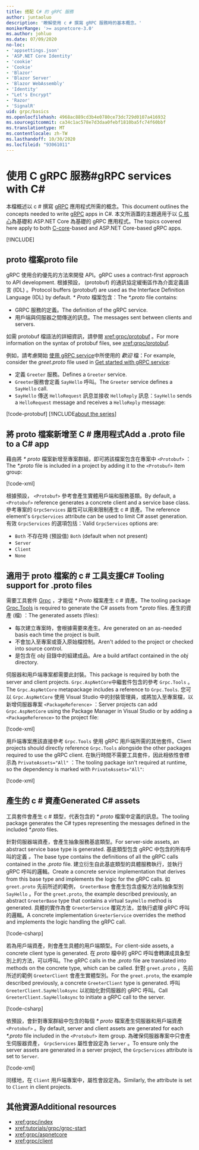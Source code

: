 ```yaml
---
title: 搭配 C# 的 gRPC 服務
author: juntaoluo
description: '瞭解使用 c # 撰寫 gRPC 服務時的基本概念。'
monikerRange: '>= aspnetcore-3.0'
ms.author: johluo
ms.date: 07/09/2020
no-loc:
- 'appsettings.json'
- 'ASP.NET Core Identity'
- 'cookie'
- 'Cookie'
- 'Blazor'
- 'Blazor Server'
- 'Blazor WebAssembly'
- 'Identity'
- "Let's Encrypt"
- 'Razor'
- 'SignalR'
uid: grpc/basics
ms.openlocfilehash: 4968ac889cd3b4e0780ce73dc729d0107a416932
ms.sourcegitcommit: ca34c1ac578e7d3daa0febf1810ba5fc74f60bbf
ms.translationtype: MT
ms.contentlocale: zh-TW
ms.lasthandoff: 10/30/2020
ms.locfileid: "93061011"
---
```

# <a name="grpc-services-with-c"></a><span data-ttu-id="3c3d4-103">使用 C gRPC 服務\#</span><span class="sxs-lookup"><span data-stu-id="3c3d4-103">gRPC services with C\#</span></span>

<span data-ttu-id="3c3d4-104">本檔概述以 c # 撰寫 [gRPC](https://grpc.io/docs/guides/) 應用程式所需的概念。</span><span class="sxs-lookup"><span data-stu-id="3c3d4-104">This document outlines the concepts needed to write [gRPC](https://grpc.io/docs/guides/) apps in C#.</span></span> <span data-ttu-id="3c3d4-105">本文所涵蓋的主題適用于以 [C 核心](https://grpc.io/blog/grpc-stacks)為基礎和 ASP.NET Core 為基礎的 gRPC 應用程式。</span><span class="sxs-lookup"><span data-stu-id="3c3d4-105">The topics covered here apply to both [C-core](https://grpc.io/blog/grpc-stacks)-based and ASP.NET Core-based gRPC apps.</span></span>

[!INCLUDE[](~/includes/gRPCazure.md)]

## <a name="proto-file"></a><span data-ttu-id="3c3d4-106">proto 檔案</span><span class="sxs-lookup"><span data-stu-id="3c3d4-106">proto file</span></span>

<span data-ttu-id="3c3d4-107">gRPC 使用合約優先的方法來開發 API。</span><span class="sxs-lookup"><span data-stu-id="3c3d4-107">gRPC uses a contract-first approach to API development.</span></span> <span data-ttu-id="3c3d4-108">根據預設， (protobuf) 的通訊協定緩衝區作為介面定義語言 (IDL) 。</span><span class="sxs-lookup"><span data-stu-id="3c3d4-108">Protocol buffers (protobuf) are used as the Interface Definition Language (IDL) by default.</span></span> <span data-ttu-id="3c3d4-109">*\* Proto* 檔案包含：</span><span class="sxs-lookup"><span data-stu-id="3c3d4-109">The *\*.proto* file contains:</span></span>

* <span data-ttu-id="3c3d4-110">GRPC 服務的定義。</span><span class="sxs-lookup"><span data-stu-id="3c3d4-110">The definition of the gRPC service.</span></span>
* <span data-ttu-id="3c3d4-111">用戶端與伺服器之間傳送的訊息。</span><span class="sxs-lookup"><span data-stu-id="3c3d4-111">The messages sent between clients and servers.</span></span>

<span data-ttu-id="3c3d4-112">如需 protobuf 檔語法的詳細資訊，請參閱 <xref:grpc/protobuf> 。</span><span class="sxs-lookup"><span data-stu-id="3c3d4-112">For more information on the syntax of protobuf files, see <xref:grpc/protobuf>.</span></span>

<span data-ttu-id="3c3d4-113">例如，請考慮開始 [使用 gRPC service](xref:tutorials/grpc/grpc-start)中所使用的 *歡迎* 檔：</span><span class="sxs-lookup"><span data-stu-id="3c3d4-113">For example, consider the *greet.proto* file used in [Get started with gRPC service](xref:tutorials/grpc/grpc-start):</span></span>

* <span data-ttu-id="3c3d4-114">定義 `Greeter` 服務。</span><span class="sxs-lookup"><span data-stu-id="3c3d4-114">Defines a `Greeter` service.</span></span>
* <span data-ttu-id="3c3d4-115">`Greeter`服務會定義 `SayHello` 呼叫。</span><span class="sxs-lookup"><span data-stu-id="3c3d4-115">The `Greeter` service defines a `SayHello` call.</span></span>
* <span data-ttu-id="3c3d4-116">`SayHello` 傳送 `HelloRequest` 訊息並接收 `HelloReply` 訊息：</span><span class="sxs-lookup"><span data-stu-id="3c3d4-116">`SayHello` sends a `HelloRequest` message and receives a `HelloReply` message:</span></span>

[!code-protobuf[](~/tutorials/grpc/grpc-start/sample/GrpcGreeter/Protos/greet.proto)]
[!INCLUDE[about the series](~/includes/code-comments-loc.md)]

## <a name="add-a-proto-file-to-a-c-app"></a><span data-ttu-id="3c3d4-117">將 proto 檔案新增至 C \# 應用程式</span><span class="sxs-lookup"><span data-stu-id="3c3d4-117">Add a .proto file to a C\# app</span></span>

<span data-ttu-id="3c3d4-118">藉由將 *\* proto* 檔案新增至專案群組，即可將該檔案包含在專案中 `<Protobuf>` ：</span><span class="sxs-lookup"><span data-stu-id="3c3d4-118">The *\*.proto* file is included in a project by adding it to the `<Protobuf>` item group:</span></span>

[!code-xml[](~/tutorials/grpc/grpc-start/sample/GrpcGreeter/GrpcGreeter.csproj?highlight=2&range=7-9)]

<span data-ttu-id="3c3d4-119">根據預設， `<Protobuf>` 參考會產生實體用戶端和服務基類。</span><span class="sxs-lookup"><span data-stu-id="3c3d4-119">By default, a `<Protobuf>` reference generates a concrete client and a service base class.</span></span> <span data-ttu-id="3c3d4-120">參考專案的 `GrpcServices` 屬性可以用來限制產生 c # 資產。</span><span class="sxs-lookup"><span data-stu-id="3c3d4-120">The reference element's `GrpcServices` attribute can be used to limit C# asset generation.</span></span> <span data-ttu-id="3c3d4-121">有效 `GrpcServices` 的選項包括：</span><span class="sxs-lookup"><span data-stu-id="3c3d4-121">Valid `GrpcServices` options are:</span></span>

* <span data-ttu-id="3c3d4-122">`Both` 不存在時 (預設值) </span><span class="sxs-lookup"><span data-stu-id="3c3d4-122">`Both` (default when not present)</span></span>
* `Server`
* `Client`
* `None`

## <a name="c-tooling-support-for-proto-files"></a><span data-ttu-id="3c3d4-123">適用于 proto 檔案的 c # 工具支援</span><span class="sxs-lookup"><span data-stu-id="3c3d4-123">C# Tooling support for .proto files</span></span>

<span data-ttu-id="3c3d4-124">需要工具套件 [Grpc](https://www.nuget.org/packages/Grpc.Tools/) ，才能從 *\* Proto* 檔案產生 c # 資產。</span><span class="sxs-lookup"><span data-stu-id="3c3d4-124">The tooling package [Grpc.Tools](https://www.nuget.org/packages/Grpc.Tools/) is required to generate the C# assets from *\*.proto* files.</span></span> <span data-ttu-id="3c3d4-125">產生的資產 (檔) ：</span><span class="sxs-lookup"><span data-stu-id="3c3d4-125">The generated assets (files):</span></span>

* <span data-ttu-id="3c3d4-126">每次建立專案時，會根據需要來產生。</span><span class="sxs-lookup"><span data-stu-id="3c3d4-126">Are generated on an as-needed basis each time the project is built.</span></span>
* <span data-ttu-id="3c3d4-127">不會加入至專案或簽入原始檔控制。</span><span class="sxs-lookup"><span data-stu-id="3c3d4-127">Aren't added to the project or checked into source control.</span></span>
* <span data-ttu-id="3c3d4-128">是包含在 *obj* 目錄中的組建成品。</span><span class="sxs-lookup"><span data-stu-id="3c3d4-128">Are a build artifact contained in the *obj* directory.</span></span>

<span data-ttu-id="3c3d4-129">伺服器和用戶端專案都需要此封裝。</span><span class="sxs-lookup"><span data-stu-id="3c3d4-129">This package is required by both the server and client projects.</span></span> <span data-ttu-id="3c3d4-130">`Grpc.AspNetCore`中繼套件包含的參考 `Grpc.Tools` 。</span><span class="sxs-lookup"><span data-stu-id="3c3d4-130">The `Grpc.AspNetCore` metapackage includes a reference to `Grpc.Tools`.</span></span> <span data-ttu-id="3c3d4-131">您可以 `Grpc.AspNetCore` 使用 Visual Studio 中的封裝管理員，或將加入至專案檔，以新增伺服器專案 `<PackageReference>` ：</span><span class="sxs-lookup"><span data-stu-id="3c3d4-131">Server projects can add `Grpc.AspNetCore` using the Package Manager in Visual Studio or by adding a `<PackageReference>` to the project file:</span></span>

[!code-xml[](~/tutorials/grpc/grpc-start/sample/GrpcGreeter/GrpcGreeter.csproj?highlight=1&range=12)]

<span data-ttu-id="3c3d4-132">用戶端專案應該直接參考 `Grpc.Tools` 使用 gRPC 用戶端所需的其他套件。</span><span class="sxs-lookup"><span data-stu-id="3c3d4-132">Client projects should directly reference `Grpc.Tools` alongside the other packages required to use the gRPC client.</span></span> <span data-ttu-id="3c3d4-133">在執行時間不需要工具套件，因此相依性會標示為 `PrivateAssets="All"` ：</span><span class="sxs-lookup"><span data-stu-id="3c3d4-133">The tooling package isn't required at runtime, so the dependency is marked with `PrivateAssets="All"`:</span></span>

[!code-xml[](~/tutorials/grpc/grpc-start/sample/GrpcGreeterClient/GrpcGreeterClient.csproj?highlight=3&range=9-11)]

## <a name="generated-c-assets"></a><span data-ttu-id="3c3d4-134">產生的 c # 資產</span><span class="sxs-lookup"><span data-stu-id="3c3d4-134">Generated C# assets</span></span>

<span data-ttu-id="3c3d4-135">工具套件會產生 c # 類型，代表包含的 *\* proto* 檔案中定義的訊息。</span><span class="sxs-lookup"><span data-stu-id="3c3d4-135">The tooling package generates the C# types representing the messages defined in the included *\*.proto* files.</span></span>

<span data-ttu-id="3c3d4-136">針對伺服器端資產，會產生抽象服務基底類型。</span><span class="sxs-lookup"><span data-stu-id="3c3d4-136">For server-side assets, an abstract service base type is generated.</span></span> <span data-ttu-id="3c3d4-137">基底類型包含 gRPC 中包含的所有呼叫的定義 *。*</span><span class="sxs-lookup"><span data-stu-id="3c3d4-137">The base type contains the definitions of all the gRPC calls contained in the *.proto* file.</span></span> <span data-ttu-id="3c3d4-138">建立衍生自此基底類型的具體服務執行，並執行 gRPC 呼叫的邏輯。</span><span class="sxs-lookup"><span data-stu-id="3c3d4-138">Create a concrete service implementation that derives from this base type and implements the logic for the gRPC calls.</span></span> <span data-ttu-id="3c3d4-139">如 `greet.proto` 先前所述的範例， `GreeterBase` 會產生包含虛擬方法的抽象型別 `SayHello` 。</span><span class="sxs-lookup"><span data-stu-id="3c3d4-139">For the `greet.proto`, the example described previously, an abstract `GreeterBase` type that contains a virtual `SayHello` method is generated.</span></span> <span data-ttu-id="3c3d4-140">具體的實作為會 `GreeterService` 覆寫方法，並執行處理 gRPC 呼叫的邏輯。</span><span class="sxs-lookup"><span data-stu-id="3c3d4-140">A concrete implementation `GreeterService` overrides the method and implements the logic handling the gRPC call.</span></span>

[!code-csharp[](~/tutorials/grpc/grpc-start/sample/GrpcGreeter/Services/GreeterService.cs?name=snippet)]

<span data-ttu-id="3c3d4-141">若為用戶端資產，則會產生具體的用戶端類型。</span><span class="sxs-lookup"><span data-stu-id="3c3d4-141">For client-side assets, a concrete client type is generated.</span></span> <span data-ttu-id="3c3d4-142">在 *proto* 檔中的 gRPC 呼叫會轉譯成具象型別上的方法，可以呼叫。</span><span class="sxs-lookup"><span data-stu-id="3c3d4-142">The gRPC calls in the *.proto* file are translated into methods on the concrete type, which can be called.</span></span> <span data-ttu-id="3c3d4-143">針對 `greet.proto` ，先前所述的範例 `GreeterClient` 會產生實體型別。</span><span class="sxs-lookup"><span data-stu-id="3c3d4-143">For the `greet.proto`, the example described previously, a concrete `GreeterClient` type is generated.</span></span> <span data-ttu-id="3c3d4-144">呼叫 `GreeterClient.SayHelloAsync` 以初始化對伺服器的 gRPC 呼叫。</span><span class="sxs-lookup"><span data-stu-id="3c3d4-144">Call `GreeterClient.SayHelloAsync` to initiate a gRPC call to the server.</span></span>

[!code-csharp[](~/tutorials/grpc/grpc-start/sample/GrpcGreeterClient/Program.cs?name=snippet)]

<span data-ttu-id="3c3d4-145">依預設，會針對專案群組中包含的每個 *\* proto* 檔案產生伺服器和用戶端資產 `<Protobuf>` 。</span><span class="sxs-lookup"><span data-stu-id="3c3d4-145">By default, server and client assets are generated for each *\*.proto* file included in the `<Protobuf>` item group.</span></span> <span data-ttu-id="3c3d4-146">為確保伺服器專案中只會產生伺服器資產， `GrpcServices` 屬性會設定為 `Server` 。</span><span class="sxs-lookup"><span data-stu-id="3c3d4-146">To ensure only the server assets are generated in a server project, the `GrpcServices` attribute is set to `Server`.</span></span>

[!code-xml[](~/tutorials/grpc/grpc-start/sample/GrpcGreeter/GrpcGreeter.csproj?highlight=2&range=7-9)]

<span data-ttu-id="3c3d4-147">同樣地，在 `Client` 用戶端專案中，屬性會設定為。</span><span class="sxs-lookup"><span data-stu-id="3c3d4-147">Similarly, the attribute is set to `Client` in client projects.</span></span>

## <a name="additional-resources"></a><span data-ttu-id="3c3d4-148">其他資源</span><span class="sxs-lookup"><span data-stu-id="3c3d4-148">Additional resources</span></span>

* <xref:grpc/index>
* <xref:tutorials/grpc/grpc-start>
* <xref:grpc/aspnetcore>
* <xref:grpc/client>
